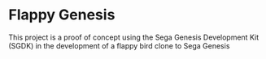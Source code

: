 # Flappy Genesis

This project is a proof of concept using the Sega Genesis Development Kit (SGDK) in the development of a flappy bird clone to Sega Genesis